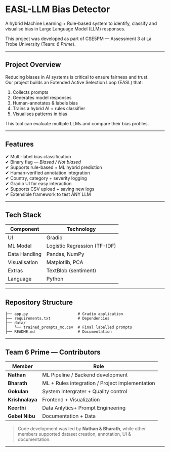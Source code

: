 # EASL-LLM Bias Detector
A hybrid Machine Learning + Rule-based system to identify, classify and visualise bias in Large Language Model (LLM) responses.

This project was developed as part of CSE5PM — Assessment 3 at La Trobe University (Team: *6 Prime*).

---

## Project Overview
Reducing biases in AI systems is critical to ensure fairness and trust.  
Our project builds an Extended Active Selection Loop (EASL) that:
1) Collects prompts
2) Generates model responses
3) Human-annotates & labels bias
4) Trains a hybrid AI + rules classifier
5) Visualises patterns in bias

This tool can evaluate multiple LLMs and compare their bias profiles.

---

## Features
✔ Multi-label bias classification  
✔ Binary flag — *Biased / Not biased*  
✔ Supports rule-based + ML hybrid prediction  
✔ Human-verified annotation integration  
✔ Country, category + severity logging  
✔ Gradio UI for easy interaction  
✔ Supports CSV upload + saving new logs  
✔ Extensible framework to test ANY LLM  

---

## Tech Stack
| Component | Technology |
|----------|------------|
| UI | Gradio |
| ML Model | Logistic Regression (TF-IDF) |
| Data Handling | Pandas, NumPy |
| Visualisation | Matplotlib, PCA |
| Extras | TextBlob (sentiment) |
| Language | Python |
---

## Repository Structure
``` 
├── app.py                      # Gradio application
├── requirements.txt            # Dependencies
├── data/
│   └── trained_prompts_mc.csv  # Final labelled prompts
├── README.md                   # Documentation
``` 
---

## Team 6 Prime — Contributors

| Member | Role |
|--------|------|
| **Nathan** | ML Pipeline / Backend development |
| **Bharath** | ML + Rules integration / Project implementation |
| **Gokulan** | System Intergrater + Quality control |
| **Krishnalaya** | Frontend + Visualization |
| **Keerthi** | Data Anlytics+ Prompt Engineering |
| **Gabel Nibu** | Documentation + Data|

> Code development was led by **Nathan & Bharath**, while other members supported dataset creation, annotation, UI & documentation.

---


